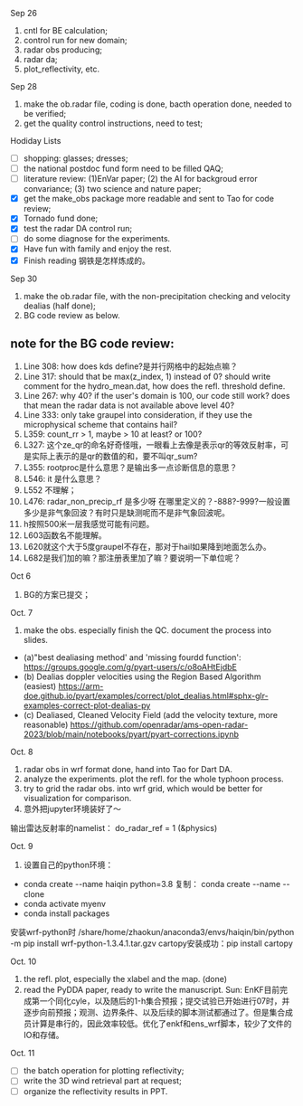Sep 26
1. cntl for BE calculation;
2. control run for new domain;
3. radar obs producing;
4. radar da;
5. plot_reflectivity, etc.

Sep 28
1. make the ob.radar file, coding is done, bacth operation done, needed to be verified;
2. get the quality control instructions, need to test;

Hodiday Lists
- [ ] shopping: glasses; dresses; 
- [ ] the national postdoc fund form need to be filled QAQ;
- [ ] literature review: (1)EnVar paper; (2) the AI for backgroud error convariance; (3) two science and nature paper;
- [x] get the make_obs package more readable and sent to Tao for code review;
- [x] Tornado fund done;
- [x] test the radar DA control run;
- [ ] do some diagnose for the experiments.
- [x] Have fun with family and enjoy the rest.
- [x] Finish reading 钢铁是怎样炼成的。

Sep 30
1. make the ob.radar file, with the non-precipitation checking and velocity dealias (half done);
2. BG code review as below.

## note for the BG code review:
1. Line 308: how does kds define?是并行网格中的起始点嘛？
2. Line 317: should that be max(z_index, 1) instead of 0? should write comment for the hydro_mean.dat, how does the refl. threshold define.
3. Line 267: why 40? if the user's domain is 100, our code still work? does that mean the radar data is not available above level 40? 
4. Line 333: only take graupel into consideration, if they use the microphysical scheme that contains hail?
5. L359: count_rr > 1, maybe > 10 at least? or 100?
6. L327: 这个ze_qr的命名好奇怪哦，一眼看上去像是表示qr的等效反射率，可是实际上表示的是qr的数值的和，要不叫qr_sum?
7. L355: rootproc是什么意思？是输出多一点诊断信息的意思？
8. L546: it 是什么意思？
9. L552 不理解；
10. L476: radar_non_precip_rf 是多少呀 在哪里定义的？-888?-999?一般设置多少是非气象回波？有时只是缺测呢而不是非气象回波呢。
11. h按照500米一层我感觉可能有问题。
12. L603函数名不能理解。
13. L620就这个大于5度graupel不存在，那对于hail如果降到地面怎么办。
14. L682是我们加的嘛？那注册表里加了嘛？要说明一下单位呢？

Oct 6
1. BG的方案已提交；

Oct. 7
1. make the obs. especially finish the QC. document the process into slides. 
- (a)"best dealiasing method' and 'missing fourdd function':
    https://groups.google.com/g/pyart-users/c/o8oAHtEjdbE
- (b) Dealias doppler velocities using the Region Based Algorithm (easiest)
    https://arm-doe.github.io/pyart/examples/correct/plot_dealias.html#sphx-glr-examples-correct-plot-dealias-py
- (c) Dealiased, Cleaned Velocity Field (add the velocity texture, more reasonable)
    https://github.com/openradar/ams-open-radar-2023/blob/main/notebooks/pyart/pyart-corrections.ipynb

Oct. 8
1. radar obs in wrf format done, hand into Tao for Dart DA.
2. analyze the experiments. plot the refl. for the whole typhoon process.
3. try to grid the radar obs. into wrf grid, which would be better for visualization for comparison.
4. 意外把jupyter环境装好了～

输出雷达反射率的namelist：
do_radar_ref = 1 (&physics)

Oct. 9
1. 设置自己的python环境：
- conda create --name haiqin python=3.8
复制：
conda create --name <wrf-haiqiqn> --clone <wrfchem>
- conda activate myenv
- conda install packages

安装wrf-python时
/share/home/zhaokun/anaconda3/envs/haiqin/bin/python -m pip install wrf-python-1.3.4.1.tar.gzv
cartopy安装成功：pip install cartopy

Oct. 10
1. the refl. plot, especially the xlabel and the map. (done)
2. read the PyDDA paper, ready to write the manuscript.
Sun:
EnKF目前完成第一个同化cyle，以及随后的1-h集合预报；提交试验已开始进行07时，并逐步向前预报；观测、边界条件、以及后续的脚本测试都通过了。但是集合成员计算是串行的，因此效率较低。优化了enkf和ens_wrf脚本，较少了文件的IO和存储。

Oct. 11

- [ ] the batch operation for plotting reflectivity;
- [ ] write the 3D wind retrieval part at request;
- [ ] organize the reflectivity results in PPT.
